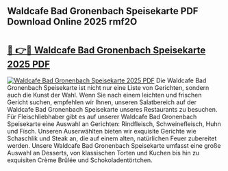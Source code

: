 ## Waldcafe Bad Gronenbach Speisekarte PDF Download Online 2025 rmf2O

# <h2><a href="http://gc6oqr.nevu.top/?p=Waldcafe+Bad+Gronenbach+Speisekarte">🔗 👉🔴 Waldcafe Bad Gronenbach Speisekarte 2025 PDF</a></h2>

[![Waldcafe Bad Gronenbach Speisekarte 2025 PDF](https://i.imgur.com/dBaPXMq.png)](http://gc6oqr.nevu.top/?p=Waldcafe+Bad+Gronenbach+Speisekarte)
Die Waldcafe Bad Gronenbach Speisekarte ist nicht nur eine Liste von Gerichten, sondern auch die Kunst der Wahl. Wenn Sie nach einem leichten und frischen Gericht suchen, empfehlen wir Ihnen, unseren Salatbereich auf der Waldcafe Bad Gronenbach Speisekarte unseres Restaurants zu besuchen. Für Fleischliebhaber gibt es auf unserer Waldcafe Bad Gronenbach Speisekarte eine Auswahl an Gerichten: Rindfleisch, Schweinefleisch, Huhn und Fisch. Unseren Auserwählten bieten wir exquisite Gerichte wie Schaschlik und Steak an, die auf einem alten, natürlichen Feuer zubereitet werden. Unsere Waldcafe Bad Gronenbach Speisekarte umfasst eine große Auswahl an Desserts, von klassischen Torten und Kuchen bis hin zu exquisiten Crème Brûlée und Schokoladentörtchen.
